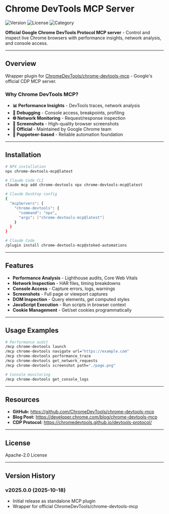 # Chrome DevTools MCP Server

![Version](https://img.shields.io/badge/version-2025.0.0-blue)
![License](https://img.shields.io/badge/license-Apache--2.0-green)
![Category](https://img.shields.io/badge/category-testing-teal)

**Official Google Chrome DevTools Protocol MCP server** - Control and inspect live Chrome browsers with performance insights, network analysis, and console access.

---

## Overview

Wrapper plugin for [ChromeDevTools/chrome-devtools-mcp](https://github.com/ChromeDevTools/chrome-devtools-mcp) - Google's official CDP MCP server.

### Why Chrome DevTools MCP?

- **📊 Performance Insights** - DevTools traces, network analysis
- **🐛 Debugging** - Console access, breakpoints, profiling
- **🌐 Network Monitoring** - Request/response inspection
- **📸 Screenshots** - High-quality browser screenshots
- **🎯 Official** - Maintained by Google Chrome team
- **🤖 Puppeteer-based** - Reliable automation foundation

---

## Installation

```bash
# NPX installation
npx chrome-devtools-mcp@latest

# Claude Code CLI
claude mcp add chrome-devtools npx chrome-devtools-mcp@latest

# Claude Desktop config
{
  "mcpServers": {
    "chrome-devtools": {
      "command": "npx",
      "args": ["chrome-devtools-mcp@latest"]
    }
  }
}

# Claude Code
/plugin install chrome-devtools-mcp@stoked-automations
```

---

## Features

- **Performance Analysis** - Lighthouse audits, Core Web Vitals
- **Network Inspection** - HAR files, timing breakdowns
- **Console Access** - Capture errors, logs, warnings
- **Screenshots** - Full page or viewport captures
- **DOM Inspection** - Query elements, get computed styles
- **JavaScript Execution** - Run scripts in browser context
- **Cookie Management** - Get/set cookies programmatically

---

## Usage Examples

```bash
# Performance audit
/mcp chrome-devtools launch
/mcp chrome-devtools navigate url="https://example.com"
/mcp chrome-devtools performance_trace
/mcp chrome-devtools get_network_requests
/mcp chrome-devtools screenshot path="./page.png"

# Console monitoring
/mcp chrome-devtools get_console_logs
```

---

## Resources

- **GitHub:** https://github.com/ChromeDevTools/chrome-devtools-mcp
- **Blog Post:** https://developer.chrome.com/blog/chrome-devtools-mcp
- **CDP Protocol:** https://chromedevtools.github.io/devtools-protocol/

---

## License

Apache-2.0 License

---

## Version History

### v2025.0.0 (2025-10-18)
- Initial release as standalone MCP plugin
- Wrapper for official ChromeDevTools/chrome-devtools-mcp
